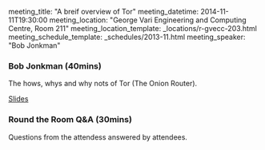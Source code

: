 meeting_title: "A breif overview of Tor"
meeting_datetime: 2014-11-11T19:30:00
meeting_location: "George Vari Engineering and Computing Centre, Room 211"
meeting_location_template: _locations/r-gvecc-203.html
meeting_schedule_template: _schedules/2013-11.html
meeting_speaker: "Bob Jonkman"

### **Bob Jonkman** (40mins)

The hows, whys and why nots of Tor (The Onion Router).

[Slides](http://sobac.com/gtalug/ "GTALUG: Short Talks on Crypto")

### **Round the Room Q&A** (30mins)

Questions from the attendess answered by attendees.
